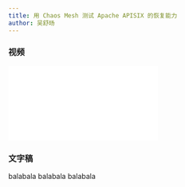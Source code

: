 ```yaml
---
title: 用 Chaos Mesh 测试 Apache APISIX 的恢复能力
author: 吴舒旸
---
```


### 视频

<iframe src="//player.bilibili.com/player.html?aid=334774886&bvid=BV1JA411w7w8&cid=388417850&page=1" frameborder="0" scrolling="no" allowfullscreen="true" style={{width:"100%", maxHeight: "calc(100vw / 5 * 3)", height: "calc(100vh / 5 * 3)"}}></iframe>

### 文字稿

balabala
balabala
balabala

